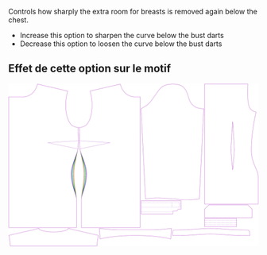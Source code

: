 Controls how sharply the extra room for breasts is removed again below the chest.

-   Increase this option to sharpen the curve below the bust darts
-   Decrease this option to loosen the curve below the bust darts

## Effet de cette option sur le motif

![This image shows the effect of this option by superimposing several variants that have a different value for this option](simone_contour_sample.svg "Effect of this option on the pattern")
